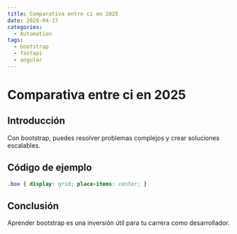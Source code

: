 ```yaml
---
title: Comparativa entre ci en 2025
date: 2028-04-17
categories:
  - Automation
tags:
  - bootstrap
  - fastapi
  - angular
---
```


# Comparativa entre ci en 2025

## Introducción

Con bootstrap, puedes resolver problemas complejos y crear soluciones escalables.

## Código de ejemplo

```css
.box { display: grid; place-items: center; }
```

## Conclusión

Aprender bootstrap es una inversión útil para tu carrera como desarrollador.
